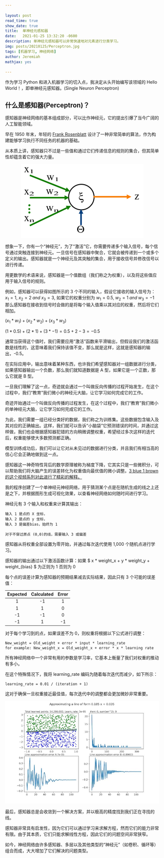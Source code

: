 ```yaml
---

layout: post
read_time: true
show_date: true
title:  单神经元感知器
date:   2021-01-25 13:32:20 -0600
description: 单神经元感知器可以非常快速地对元素进行分类学习。
img: posts/20210125/Perceptron.jpg
tags: [机器学习, 神经网络]
author: Jeremiah
mathjax: yes

---
```


作为学习 Python 和进入机器学习的切入点，我决定从头开始编写该领域的 Hello World！，即单神经元感知器。(Single Neuron Perceptron)

## 什么是感知器(Perceptron)？

感知器是神经网络的基本组成部分，可以比作神经元，它的提出引爆了当今广阔的人工智能领域。

早在 1950 年末，年轻的 [Frank Rosenblatt](https://en.wikipedia.org/wiki/Frank_Rosenblatt) 设计了一种非常简单的算法，作为构建能够学习执行不同任务的机器的基础。

从本质上讲，感知器只不过是一些值和通过它们传递信息的规则的集合，但其简单性却蕴含着它的强大力量。

<center><img src='../assets/img/posts/20210125/Perceptron.png'></center>

想象一下，你有一个“神经元”，为了“激活”它，你需要传递多个输入信号，每个信号通过突触连接到神经元。一旦信号在感知器中聚合，它就会被传递到一个或多个定义的输出。感知器就是一个神经元及其突触的集合，用于接收信号并修改信号以进行传递。

用更数学的术语来说，感知器是一个值数组（我们称之为权重），以及将这些值应用于输入信号的规则。

例如，感知器可以获得如图所示的 3 个不同的输入，假设它接收的输入信号为：$x_1 = 1, \; x_2 = 2\; and \; x_3 = 3$, 如果它的权重分别为 $w_1 = 0.5,\; w_2 = 1\; and \; w_3 = -1$ 那么感知器在接收到信号时会做的是将每个输入值乘以其对应的权重，然后将它们相加。

$\left(x_{1} * w_{1}\right)+\left(x_{2} * w_{2}\right)+\left(x_{3} * w_{3}\right)$

$(1 * 0.5) + (2 * 1) + (3 * -1) = 0.5 + 2 - 3 = -0.5$

通常当获得这个值时，我们需要应用“激活”函数来平滑输出，但假设我们的激活函数是线性的，这意味着我们保持该值不变，那么就是这样，这就是感知器的输出，-0.5。

在实际应用中，输出意味着某种东西，也许我们希望感知器对一组数据进行分类，如果感知器输出一个负数，那么我们就知道数据是 A 型，如果它是一个正数，那么它就是 B 型。

一旦我们理解了这一点，奇迹就会通过一个叫做反向传播的过程开始发生，在这个过程中，我们“教育”我们微小的神经元大脑，让它学习如何完成它的工作。

<tweet>奇迹开始通过一个叫做反向传播的过程发生，在这个过程中，我们“教育”我们微小的单神经元大脑，让它学习如何完成它的工作。</tweet>

为此，我们需要一组已经分类好的数据，我们称之为训练集。这些数据包含输入及其对应的正确输出。这样，我们就可以告诉“小脑袋”它预测错误的时间，并通过这样做，我们也会根据感知器犯错的方向稍微调整权重，希望经过多次这样的迭代后，权重能够使大多数预测都正确。

模型训练成功后，我们可以让它对从未见过的数据进行分类，并且我们有相当高的信心它会正确地做到这一点。

感知器这一神奇特性背后的数学原理被称为梯度下降，它其实只是一些微积分，可以帮助我们将大脑产生的误差转化为权重值向最优值的微小调整。[3 blue 1 brown 的这个视频系列对此进行了精彩的解释。](https://www.youtube.com/watch?v=aircAruvnKk&list=PLZHQObOWTQDNU6R1_67000Dx_ZCJB-3pi)

我的程序创建了一个单神经元神经网络，用于猜测某个点是在随机生成的线之上还是之下，并根据图形生成可视化效果，以查看神经网络如何随时间进行学习。

神经元有 3 个输入和权重来计算其输出：

    输入 1 是点的 X 坐标，
    输入 2 是点的 y 坐标，
    输入 3 是偏差bias，始终为 1
    
    对于不穿过原点 (0,0)的线，需要输入 3 或偏差

感知器从将权重全部设置为零开始，并通过每次迭代使用 1,000 个随机点进行学习。

感知器的输出通过以下激活函数计算：如果 $ x * weight_x + y * weight_y + weight_{bias}  $ 为正则为 1 否则为 0

每个点的误差计算为感知器的预期结果减去实际结果，因此只有 3 个可能的误差值：

| Expected | Calculated | Error |
|:--------:|:----------:|:-----:|
| 1        | -1         | 1     |
| 1        | 1          | 0     |
| -1       | -1         | 0     |
| -1       | 1          | -1    |

对于每个学习到的点，如果误差不为 0，则权重将根据以下公式进行调整：

    New_weight = Old_weight + error * input * learning_rate
    for example: New_weight_x = Old_weight_x + error * x * learning rate

所有神经网络中一个非常有用的参数是学习率，它基本上衡量了我们对权重的推动有多小。

在这个特殊情况下，我将 learning_rate 编码为随着每次迭代而减少，如下所示：

    learning_rate = 0.01 / (iteration + 1)

这对于确保一旦权重接近最佳值，每次迭代中的调整都会更加微妙非常重要。

<center><img src='../assets/img/posts/20210125/Learning_1000_points_per_iteration.jpg'></center>

最后，感知器总是会收敛到一个解决方案，并以极高的精度找到我们正在寻找的线。

感知器非常具有启发性，因为它们可以通过学习来求解方程，然而它们的能力非常有限。由于其本质，它们只能求解线性方程，因此它们的问题空间非常狭窄。

如今，神经网络由许多感知器、多层以及其他类型的“神经元”（如卷积、循环等）组合而成，大大增加了它们解决的问题类型。
